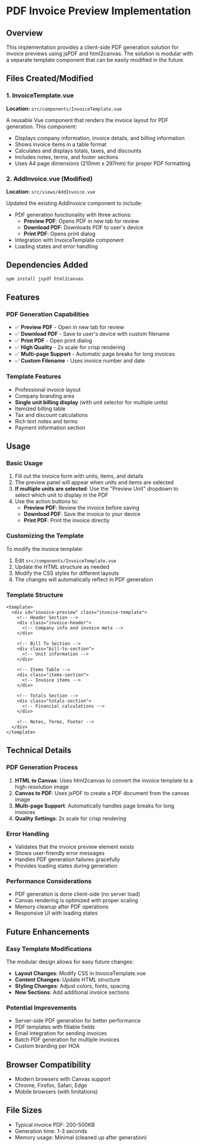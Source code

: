 # PDF Invoice Preview Implementation

## Overview

This implementation provides a client-side PDF generation solution for invoice previews using jsPDF and html2canvas. The solution is modular with a separate template component that can be easily modified in the future.

## Files Created/Modified

### 1. InvoiceTemplate.vue

**Location:** `src/components/InvoiceTemplate.vue`

A reusable Vue component that renders the invoice layout for PDF generation. This component:

- Displays company information, invoice details, and billing information
- Shows invoice items in a table format
- Calculates and displays totals, taxes, and discounts
- Includes notes, terms, and footer sections
- Uses A4 page dimensions (210mm x 297mm) for proper PDF formatting

### 2. AddInvoice.vue (Modified)

**Location:** `src/views/AddInvoice.vue`

Updated the existing AddInvoice component to include:

- PDF generation functionality with three actions:
  - **Preview PDF**: Opens PDF in new tab for review
  - **Download PDF**: Downloads PDF to user's device
  - **Print PDF**: Opens print dialog
- Integration with InvoiceTemplate component
- Loading states and error handling

## Dependencies Added

```bash
npm install jspdf html2canvas
```

## Features

### PDF Generation Capabilities

- ✅ **Preview PDF** - Open in new tab for review
- ✅ **Download PDF** - Save to user's device with custom filename
- ✅ **Print PDF** - Open print dialog
- ✅ **High Quality** - 2x scale for crisp rendering
- ✅ **Multi-page Support** - Automatic page breaks for long invoices
- ✅ **Custom Filename** - Uses invoice number and date

### Template Features

- Professional invoice layout
- Company branding area
- **Single unit billing display** (with unit selector for multiple units)
- Itemized billing table
- Tax and discount calculations
- Rich text notes and terms
- Payment information section

## Usage

### Basic Usage

1. Fill out the invoice form with units, items, and details
2. The preview panel will appear when units and items are selected
3. **If multiple units are selected**: Use the "Preview Unit" dropdown to select which unit to display in the PDF
4. Use the action buttons to:
   - **Preview PDF**: Review the invoice before saving
   - **Download PDF**: Save the invoice to your device
   - **Print PDF**: Print the invoice directly

### Customizing the Template

To modify the invoice template:

1. Edit `src/components/InvoiceTemplate.vue`
2. Update the HTML structure as needed
3. Modify the CSS styles for different layouts
4. The changes will automatically reflect in PDF generation

### Template Structure

```vue
<template>
  <div id="invoice-preview" class="invoice-template">
    <!-- Header Section -->
    <div class="invoice-header">
      <!-- Company info and invoice meta -->
    </div>

    <!-- Bill To Section -->
    <div class="bill-to-section">
      <!-- Unit information -->
    </div>

    <!-- Items Table -->
    <div class="items-section">
      <!-- Invoice items -->
    </div>

    <!-- Totals Section -->
    <div class="totals-section">
      <!-- Financial calculations -->
    </div>

    <!-- Notes, Terms, Footer -->
  </div>
</template>
```

## Technical Details

### PDF Generation Process

1. **HTML to Canvas**: Uses html2canvas to convert the invoice template to a high-resolution image
2. **Canvas to PDF**: Uses jsPDF to create a PDF document from the canvas image
3. **Multi-page Support**: Automatically handles page breaks for long invoices
4. **Quality Settings**: 2x scale for crisp rendering

### Error Handling

- Validates that the invoice preview element exists
- Shows user-friendly error messages
- Handles PDF generation failures gracefully
- Provides loading states during generation

### Performance Considerations

- PDF generation is done client-side (no server load)
- Canvas rendering is optimized with proper scaling
- Memory cleanup after PDF operations
- Responsive UI with loading states

## Future Enhancements

### Easy Template Modifications

The modular design allows for easy future changes:

- **Layout Changes**: Modify CSS in InvoiceTemplate.vue
- **Content Changes**: Update HTML structure
- **Styling Changes**: Adjust colors, fonts, spacing
- **New Sections**: Add additional invoice sections

### Potential Improvements

- Server-side PDF generation for better performance
- PDF templates with fillable fields
- Email integration for sending invoices
- Batch PDF generation for multiple invoices
- Custom branding per HOA

## Browser Compatibility

- Modern browsers with Canvas support
- Chrome, Firefox, Safari, Edge
- Mobile browsers (with limitations)

## File Sizes

- Typical invoice PDF: 200-500KB
- Generation time: 1-3 seconds
- Memory usage: Minimal (cleaned up after generation)
